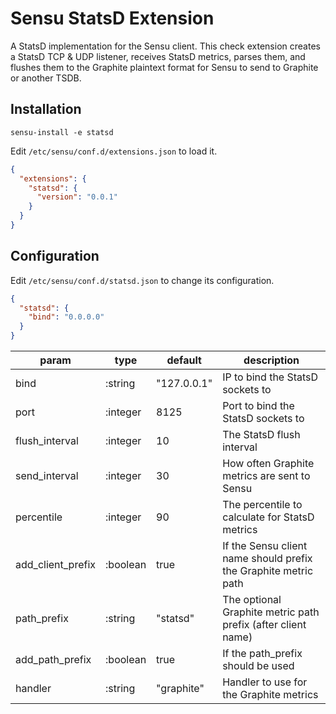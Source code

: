 # Sensu StatsD Extension

A StatsD implementation for the Sensu client. This check extension
creates a StatsD TCP & UDP listener, receives StatsD metrics, parses
them, and flushes them to the Graphite plaintext format for Sensu to
send to Graphite or another TSDB.

## Installation

```
sensu-install -e statsd
```

Edit `/etc/sensu/conf.d/extensions.json` to load it.

``` json
{
  "extensions": {
    "statsd": {
      "version": "0.0.1"
    }
  }
}
```

## Configuration

Edit `/etc/sensu/conf.d/statsd.json` to change its configuration.

``` json
{
  "statsd": {
    "bind": "0.0.0.0"
  }
}
```

|param|type|default|description|
|----|----|----|---|
|bind|:string|"127.0.0.1"|IP to bind the StatsD sockets to|
|port|:integer|8125|Port to bind the StatsD sockets to|
|flush_interval|:integer|10|The StatsD flush interval|
|send_interval|:integer|30|How often Graphite metrics are sent to Sensu|
|percentile|:integer|90|The percentile to calculate for StatsD metrics|
|add_client_prefix|:boolean|true|If the Sensu client name should prefix the Graphite metric path|
|path_prefix|:string|"statsd"|The optional Graphite metric path prefix (after client name)|
|add_path_prefix|:boolean|true|If the path_prefix should be used|
|handler|:string|"graphite"|Handler to use for the Graphite metrics|
